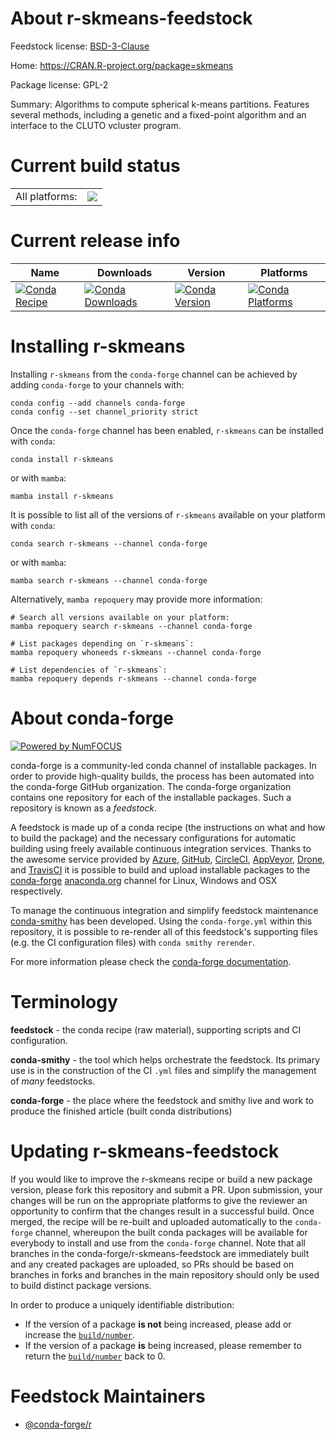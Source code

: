 About r-skmeans-feedstock
=========================

Feedstock license: [BSD-3-Clause](https://github.com/conda-forge/r-skmeans-feedstock/blob/main/LICENSE.txt)

Home: https://CRAN.R-project.org/package=skmeans

Package license: GPL-2

Summary: Algorithms to compute spherical k-means partitions. Features several methods, including a genetic and a fixed-point algorithm and an interface to the CLUTO vcluster program.

Current build status
====================


<table><tr><td>All platforms:</td>
    <td>
      <a href="https://dev.azure.com/conda-forge/feedstock-builds/_build/latest?definitionId=1625&branchName=main">
        <img src="https://dev.azure.com/conda-forge/feedstock-builds/_apis/build/status/r-skmeans-feedstock?branchName=main">
      </a>
    </td>
  </tr>
</table>

Current release info
====================

| Name | Downloads | Version | Platforms |
| --- | --- | --- | --- |
| [![Conda Recipe](https://img.shields.io/badge/recipe-r--skmeans-green.svg)](https://anaconda.org/conda-forge/r-skmeans) | [![Conda Downloads](https://img.shields.io/conda/dn/conda-forge/r-skmeans.svg)](https://anaconda.org/conda-forge/r-skmeans) | [![Conda Version](https://img.shields.io/conda/vn/conda-forge/r-skmeans.svg)](https://anaconda.org/conda-forge/r-skmeans) | [![Conda Platforms](https://img.shields.io/conda/pn/conda-forge/r-skmeans.svg)](https://anaconda.org/conda-forge/r-skmeans) |

Installing r-skmeans
====================

Installing `r-skmeans` from the `conda-forge` channel can be achieved by adding `conda-forge` to your channels with:

```
conda config --add channels conda-forge
conda config --set channel_priority strict
```

Once the `conda-forge` channel has been enabled, `r-skmeans` can be installed with `conda`:

```
conda install r-skmeans
```

or with `mamba`:

```
mamba install r-skmeans
```

It is possible to list all of the versions of `r-skmeans` available on your platform with `conda`:

```
conda search r-skmeans --channel conda-forge
```

or with `mamba`:

```
mamba search r-skmeans --channel conda-forge
```

Alternatively, `mamba repoquery` may provide more information:

```
# Search all versions available on your platform:
mamba repoquery search r-skmeans --channel conda-forge

# List packages depending on `r-skmeans`:
mamba repoquery whoneeds r-skmeans --channel conda-forge

# List dependencies of `r-skmeans`:
mamba repoquery depends r-skmeans --channel conda-forge
```


About conda-forge
=================

[![Powered by
NumFOCUS](https://img.shields.io/badge/powered%20by-NumFOCUS-orange.svg?style=flat&colorA=E1523D&colorB=007D8A)](https://numfocus.org)

conda-forge is a community-led conda channel of installable packages.
In order to provide high-quality builds, the process has been automated into the
conda-forge GitHub organization. The conda-forge organization contains one repository
for each of the installable packages. Such a repository is known as a *feedstock*.

A feedstock is made up of a conda recipe (the instructions on what and how to build
the package) and the necessary configurations for automatic building using freely
available continuous integration services. Thanks to the awesome service provided by
[Azure](https://azure.microsoft.com/en-us/services/devops/), [GitHub](https://github.com/),
[CircleCI](https://circleci.com/), [AppVeyor](https://www.appveyor.com/),
[Drone](https://cloud.drone.io/welcome), and [TravisCI](https://travis-ci.com/)
it is possible to build and upload installable packages to the
[conda-forge](https://anaconda.org/conda-forge) [anaconda.org](https://anaconda.org/)
channel for Linux, Windows and OSX respectively.

To manage the continuous integration and simplify feedstock maintenance
[conda-smithy](https://github.com/conda-forge/conda-smithy) has been developed.
Using the ``conda-forge.yml`` within this repository, it is possible to re-render all of
this feedstock's supporting files (e.g. the CI configuration files) with ``conda smithy rerender``.

For more information please check the [conda-forge documentation](https://conda-forge.org/docs/).

Terminology
===========

**feedstock** - the conda recipe (raw material), supporting scripts and CI configuration.

**conda-smithy** - the tool which helps orchestrate the feedstock.
                   Its primary use is in the construction of the CI ``.yml`` files
                   and simplify the management of *many* feedstocks.

**conda-forge** - the place where the feedstock and smithy live and work to
                  produce the finished article (built conda distributions)


Updating r-skmeans-feedstock
============================

If you would like to improve the r-skmeans recipe or build a new
package version, please fork this repository and submit a PR. Upon submission,
your changes will be run on the appropriate platforms to give the reviewer an
opportunity to confirm that the changes result in a successful build. Once
merged, the recipe will be re-built and uploaded automatically to the
`conda-forge` channel, whereupon the built conda packages will be available for
everybody to install and use from the `conda-forge` channel.
Note that all branches in the conda-forge/r-skmeans-feedstock are
immediately built and any created packages are uploaded, so PRs should be based
on branches in forks and branches in the main repository should only be used to
build distinct package versions.

In order to produce a uniquely identifiable distribution:
 * If the version of a package **is not** being increased, please add or increase
   the [``build/number``](https://docs.conda.io/projects/conda-build/en/latest/resources/define-metadata.html#build-number-and-string).
 * If the version of a package **is** being increased, please remember to return
   the [``build/number``](https://docs.conda.io/projects/conda-build/en/latest/resources/define-metadata.html#build-number-and-string)
   back to 0.

Feedstock Maintainers
=====================

* [@conda-forge/r](https://github.com/conda-forge/r/)

